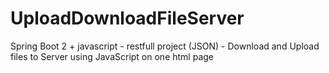 # UploadDownloadFileServer
Spring Boot 2 + javascript - restfull project (JSON) - Download and Upload files to Server using JavaScript on one html page
